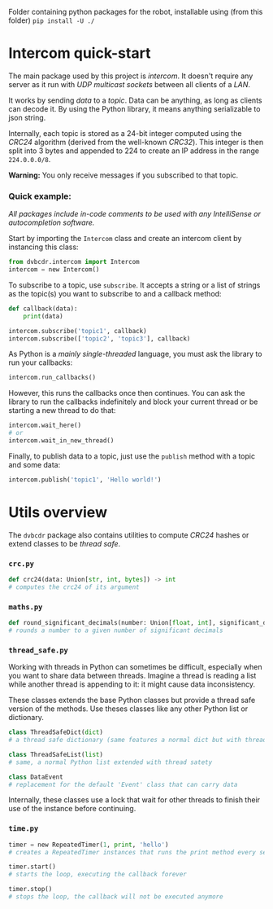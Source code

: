 Folder containing python packages for the robot, installable using (from this folder) `pip install -U ./`

# Intercom quick-start

The main package used by this project is *intercom*. It doesn't require any server as it run with *UDP multicast sockets* between all clients of a *LAN*.

It works by sending *data* to a *topic*. Data can be anything, as long as clients can decode it. By using the Python library, it means anything serializable to json string.

Internally, each topic is stored as a 24-bit integer computed using the *CRC24* algorithm (derived from the well-known *CRC32*). This integer is then split into 3 bytes and appended to 224 to create an IP address in the range `224.0.0.0/8`.

**Warning:** You only receive messages if you subscribed to that topic.


### Quick example:

*All packages include in-code comments to be used with any IntelliSense or autocompletion software.*

Start by importing the `Intercom` class and create an intercom client by instancing this class:
```python
from dvbcdr.intercom import Intercom
intercom = new Intercom()
```

To subscribe to a topic, use `subscribe`. It accepts a string or a list of strings as the topic(s) you want to subscribe to and a callback method:
```python
def callback(data):
    print(data)

intercom.subscribe('topic1', callback)
intercom.subscribe(['topic2', 'topic3'], callback)
```

As Python is a *mainly single-threaded* language, you must ask the library to run your callbacks:
```python
intercom.run_callbacks()
```

However, this runs the callbacks once then continues. You can ask the library to run the callbacks indefinitely and block your current thread or be starting a new thread to do that:
```python
intercom.wait_here()
# or
intercom.wait_in_new_thread()
```

Finally, to publish data to a topic, just use the `publish` method with a topic and some data:
```python
intercom.publish('topic1', 'Hello world!')
```

# Utils overview

The `dvbcdr` package also contains utilities to compute *CRC24* hashes or extend classes to be *thread safe*.

### `crc.py`
```python
def crc24(data: Union[str, int, bytes]) -> int
# computes the crc24 of its argument
```

### `maths.py`
```python
def round_significant_decimals(number: Union[float, int], significant_decimals: int = 3) -> Union[float, int]
# rounds a number to a given number of significant decimals
```

### `thread_safe.py`
Working with threads in Python can sometimes be difficult, especially when you want to share data between threads.
Imagine a thread is reading a list while another thread is appending to it: it might cause data inconsistency.

These classes extends the base Python classes but provide a thread safe version of the methods.
Use theses classes like any other Python list or dictionary.
```python
class ThreadSafeDict(dict)
# a thread safe dictionary (same features a normal dict but with thread safety)

class ThreadSafeList(list)
# same, a normal Python list extended with thread satety

class DataEvent
# replacement for the default 'Event' class that can carry data
```
Internally, these classes use a lock that wait for other threads to finish their use of the instance before continuing.

### `time.py`
```python	
timer = new RepeatedTimer(1, print, 'hello')
# creates a RepeatedTimer instances that runs the print method every second with the argument 'hello'

timer.start()
# starts the loop, executing the callback forever

timer.stop()
# stops the loop, the callback will not be executed anymore